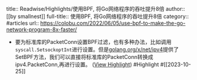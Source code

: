 title:: Readwise/Highlights/使用BPF, 将Go网络程序的吞吐提升8倍
author:: [[by smallnest]]
full-title:: 使用BPF, 将Go网络程序的吞吐提升8倍
category:: #articles
url:: https://colobu.com/2022/06/05/use-bpf-to-make-the-go-network-program-8x-faster/

- 要为标准库的PacketConn设置BPF过滤，也有多种办法，比如调用`syscall.SetsockoptInt`进行设置。但是[golang.org/x/net/ipv4](https://pkg.go.dev/golang.org/x/net/ipv4#PacketConn.SetBPF)提供了SetBPF方法，我们可以直接将标准库的PacketConn转换成ipv4.PacketConn,再进行设置。 ([View Highlight](https://read.readwise.io/read/01hdjf9pkxvtqz8cmjqbe1ek5z)) #Highlight #[[2023-10-25]]